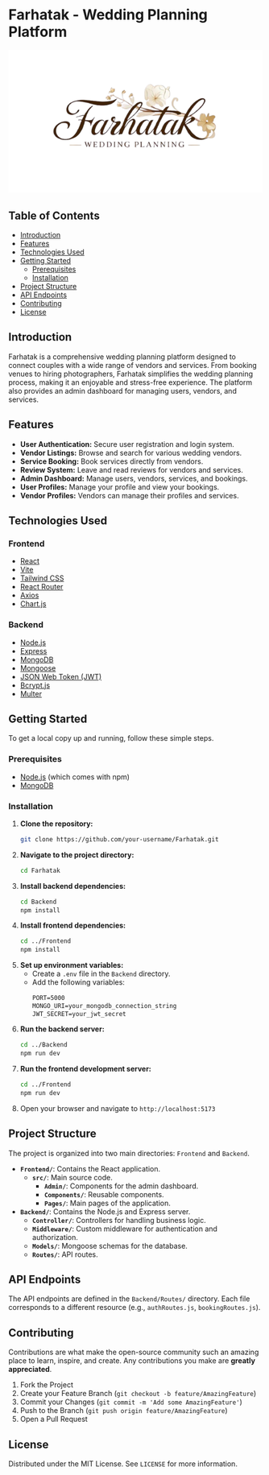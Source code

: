 # Farhatak - Wedding Planning Platform

![Farhatak Logo](Frontend/public/logo.png)

## Table of Contents

- [Introduction](#introduction)
- [Features](#features)
- [Technologies Used](#technologies-used)
- [Getting Started](#getting-started)
  - [Prerequisites](#prerequisites)
  - [Installation](#installation)
- [Project Structure](#project-structure)
- [API Endpoints](#api-endpoints)
- [Contributing](#contributing)
- [License](#license)

## Introduction

Farhatak is a comprehensive wedding planning platform designed to connect couples with a wide range of vendors and services. From booking venues to hiring photographers, Farhatak simplifies the wedding planning process, making it an enjoyable and stress-free experience. The platform also provides an admin dashboard for managing users, vendors, and services.

## Features

- **User Authentication:** Secure user registration and login system.
- **Vendor Listings:** Browse and search for various wedding vendors.
- **Service Booking:** Book services directly from vendors.
- **Review System:** Leave and read reviews for vendors and services.
- **Admin Dashboard:** Manage users, vendors, services, and bookings.
- **User Profiles:** Manage your profile and view your bookings.
- **Vendor Profiles:** Vendors can manage their profiles and services.

## Technologies Used

### Frontend

- [React](https://reactjs.org/)
- [Vite](https://vitejs.dev/)
- [Tailwind CSS](https://tailwindcss.com/)
- [React Router](https://reactrouter.com/)
- [Axios](https://axios-http.com/)
- [Chart.js](https://www.chartjs.org/)

### Backend

- [Node.js](https://nodejs.org/)
- [Express](https://expressjs.com/)
- [MongoDB](https://www.mongodb.com/)
- [Mongoose](https://mongoosejs.com/)
- [JSON Web Token (JWT)](https://jwt.io/)
- [Bcrypt.js](https://www.npmjs.com/package/bcryptjs)
- [Multer](https://www.npmjs.com/package/multer)

## Getting Started

To get a local copy up and running, follow these simple steps.

### Prerequisites

- [Node.js](https://nodejs.org/) (which comes with npm)
- [MongoDB](https://www.mongodb.com/try/download/community)

### Installation

1. **Clone the repository:**
   ```sh
   git clone https://github.com/your-username/Farhatak.git
   ```
2. **Navigate to the project directory:**
   ```sh
   cd Farhatak
   ```
3. **Install backend dependencies:**
   ```sh
   cd Backend
   npm install
   ```
4. **Install frontend dependencies:**
   ```sh
   cd ../Frontend
   npm install
   ```
5. **Set up environment variables:**
   - Create a `.env` file in the `Backend` directory.
   - Add the following variables:
     ```
     PORT=5000
     MONGO_URI=your_mongodb_connection_string
     JWT_SECRET=your_jwt_secret
     ```
6. **Run the backend server:**
   ```sh
   cd ../Backend
   npm run dev
   ```
7. **Run the frontend development server:**
   ```sh
   cd ../Frontend
   npm run dev
   ```
8. Open your browser and navigate to `http://localhost:5173`

## Project Structure

The project is organized into two main directories: `Frontend` and `Backend`.

- **`Frontend/`**: Contains the React application.
  - **`src/`**: Main source code.
    - **`Admin/`**: Components for the admin dashboard.
    - **`Components/`**: Reusable components.
    - **`Pages/`**: Main pages of the application.
- **`Backend/`**: Contains the Node.js and Express server.
  - **`Controller/`**: Controllers for handling business logic.
  - **`Middleware/`**: Custom middleware for authentication and authorization.
  - **`Models/`**: Mongoose schemas for the database.
  - **`Routes/`**: API routes.

## API Endpoints

The API endpoints are defined in the `Backend/Routes/` directory. Each file corresponds to a different resource (e.g., `authRoutes.js`, `bookingRoutes.js`).

## Contributing

Contributions are what make the open-source community such an amazing place to learn, inspire, and create. Any contributions you make are **greatly appreciated**.

1. Fork the Project
2. Create your Feature Branch (`git checkout -b feature/AmazingFeature`)
3. Commit your Changes (`git commit -m 'Add some AmazingFeature'`)
4. Push to the Branch (`git push origin feature/AmazingFeature`)
5. Open a Pull Request

## License

Distributed under the MIT License. See `LICENSE` for more information.
